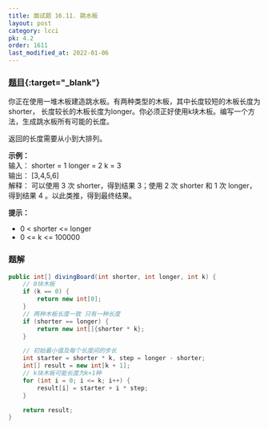 ```yaml
---
title: 面试题 16.11. 跳水板
layout: post
category: lcci
pk: 4.2
order: 1611
last_modified_at: 2022-01-06
---
```


### [题目](https://leetcode-cn.com/diving-board-lcci/){:target="_blank"}

你正在使用一堆木板建造跳水板。有两种类型的木板，其中长度较短的木板长度为shorter，
长度较长的木板长度为longer。你必须正好使用k块木板。编写一个方法，生成跳水板所有可能的长度。

返回的长度需要从小到大排列。

**示例：**  
输入： shorter = 1 longer = 2 k = 3  
输出： [3,4,5,6]  
解释： 可以使用 3 次 shorter，得到结果 3；使用 2 次 shorter 和 1 次 longer，得到结果 4 。以此类推，得到最终结果。

**提示：**
- 0 < shorter <= longer
- 0 <= k <= 100000

### 题解

```java
public int[] divingBoard(int shorter, int longer, int k) {
    // 0块木板
    if (k == 0) {
        return new int[0];
    }
    // 两种木板长度一致 只有一种长度
    if (shorter == longer) {
        return new int[]{shorter * k};
    }

    // 初始最小值及每个长度间的步长
    int starter = shorter * k, step = longer - shorter;
    int[] result = new int[k + 1];
    // k块木板可能长度为k+1种
    for (int i = 0; i <= k; i++) {
        result[i] = starter + i * step;
    }

    return result;
}
```